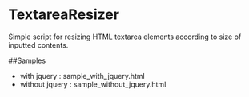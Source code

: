 TextareaResizer
===============
Simple script for resizing HTML textarea elements according to size of inputted contents.

##Samples
* with jquery : sample_with_jquery.html
* without jquery : sample_without_jquery.html
